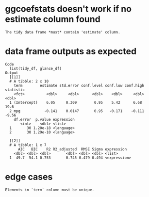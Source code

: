 # ggcoefstats doesn't work if no estimate column found

    The tidy data frame *must* contain 'estimate' column.

# data frame outputs as expected

    Code
      list(tidy_df, glance_df)
    Output
      [[1]]
      # A tibble: 2 x 10
        term        estimate std.error conf.level conf.low conf.high statistic
        <fct>          <dbl>     <dbl>      <dbl>    <dbl>     <dbl>     <dbl>
      1 (Intercept)    6.05     0.309        0.95    5.42      6.68      19.6 
      2 mpg           -0.141    0.0147       0.95   -0.171    -0.111     -9.56
        df.error  p.value expression
           <int>    <dbl> <list>    
      1       30 1.20e-18 <language>
      2       30 1.29e-10 <language>
      
      [[2]]
      # A tibble: 1 x 7
          AIC   BIC    R2 R2_adjusted  RMSE Sigma expression  
        <dbl> <dbl> <dbl>       <dbl> <dbl> <dbl> <list>      
      1  49.7  54.1 0.753       0.745 0.479 0.494 <expression>
      

# edge cases

    Elements in `term` column must be unique.

